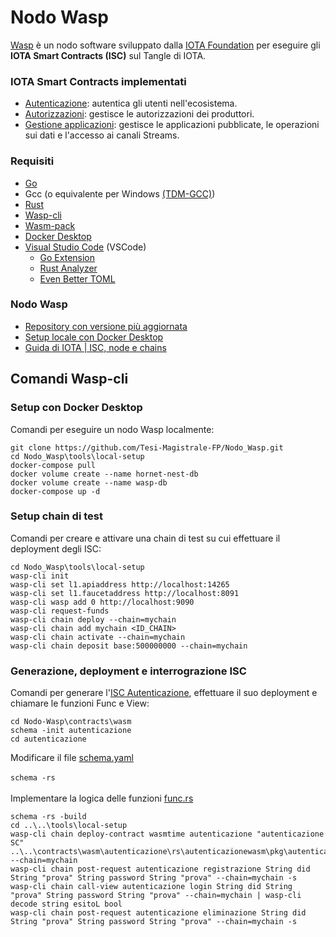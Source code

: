 # Nodo Wasp
[Wasp](https://github.com/iotaledger/wasp) è un nodo software sviluppato dalla [IOTA Foundation](http://iota.org) per eseguire gli <strong>IOTA Smart Contracts (ISC)</strong> sul Tangle di IOTA.

### IOTA Smart Contracts implementati
- [Autenticazione](https://github.com/Tesi-Magistrale-FP/Nodo_Wasp/tree/main/contracts/wasm/autenticazione): autentica gli utenti nell'ecosistema.
- [Autorizzazioni](https://github.com/Tesi-Magistrale-FP/Nodo_Wasp/tree/main/contracts/wasm/autorizzazioni): gestisce le autorizzazioni dei produttori.
- [Gestione applicazioni](https://github.com/Tesi-Magistrale-FP/Nodo_Wasp/tree/main/contracts/wasm/gestioneapplicazioni): gestisce le applicazioni pubblicate, le operazioni sui dati e l'accesso ai canali Streams.

### Requisiti
- [Go](https://golang.org/dl/)
- Gcc (o equivalente per Windows [(TDM-GCC)](https://jmeubank.github.io/tdm-gcc/))
- [Rust](https://www.rust-lang.org/tools/install)
- [Wasp-cli](https://github.com/iotaledger/wasp/releases)
- [Wasm-pack](https://rustwasm.github.io/wasm-pack/installer/)
- [Docker Desktop](https://www.docker.com/products/docker-desktop/)
- [Visual Studio Code](https://code.visualstudio.com/Download) (VSCode)
  - [Go Extension](https://marketplace.visualstudio.com/items?itemName=golang.Go)
  - [Rust Analyzer](https://marketplace.visualstudio.com/items?itemName=matklad.rust-analyzer)
  - [Even Better TOML](https://marketplace.visualstudio.com/items?itemName=tamasfe.even-better-toml)

### Nodo Wasp
- [Repository con versione più aggiornata](https://github.com/iotaledger/wasp)
- [Setup locale con Docker Desktop](https://github.com/iotaledger/wasp/tree/develop/tools/local-setup)
- [Guida di IOTA | ISC, node e chains](https://wiki.iota.org/wasp/running-a-node/)

## Comandi Wasp-cli
### Setup con Docker Desktop
Comandi per eseguire un nodo Wasp localmente:
```
git clone https://github.com/Tesi-Magistrale-FP/Nodo_Wasp.git
cd Nodo_Wasp\tools\local-setup
docker-compose pull
docker volume create --name hornet-nest-db
docker volume create --name wasp-db
docker-compose up -d
```

### Setup chain di test
Comandi per creare e attivare una chain di test su cui effettuare il deployment degli ISC:
```
cd Nodo_Wasp\tools\local-setup
wasp-cli init
wasp-cli set l1.apiaddress http://localhost:14265
wasp-cli set l1.faucetaddress http://localhost:8091
wasp-cli wasp add 0 http://localhost:9090
wasp-cli request-funds
wasp-cli chain deploy --chain=mychain
wasp-cli chain add mychain <ID_CHAIN>
wasp-cli chain activate --chain=mychain
wasp-cli chain deposit base:500000000 --chain=mychain
```

### Generazione, deployment e interrograzione ISC
Comandi per generare l'[ISC Autenticazione](https://github.com/Tesi-Magistrale-FP/Nodo_Wasp/tree/main/contracts/wasm/autenticazione), effettuare il suo deployment e chiamare le funzioni Func e View:
```
cd Nodo-Wasp\contracts\wasm
schema -init autenticazione
cd autenticazione
```
Modificare il file [schema.yaml](https://github.com/Tesi-Magistrale-FP/Nodo_Wasp/blob/main/contracts/wasm/autenticazione/schema.yaml) <br><br>
`schema -rs`
<br><br>
Implementare la logica delle funzioni [func.rs](https://github.com/Tesi-Magistrale-FP/Nodo_Wasp/blob/main/contracts/wasm/autenticazione/rs/autenticazioneimpl/src/funcs.rs)
```
schema -rs -build
cd ..\..\tools\local-setup
wasp-cli chain deploy-contract wasmtime autenticazione "autenticazione SC" ..\..\contracts\wasm\autenticazione\rs\autenticazionewasm\pkg\autenticazionewasm_bg.wasm --chain=mychain
wasp-cli chain post-request autenticazione registrazione String did String "prova" String password String "prova" --chain=mychain -s
wasp-cli chain call-view autenticazione login String did String "prova" String password String "prova" --chain=mychain | wasp-cli decode string esitoL bool
wasp-cli chain post-request autenticazione eliminazione String did String "prova" String password String "prova" --chain=mychain -s
```